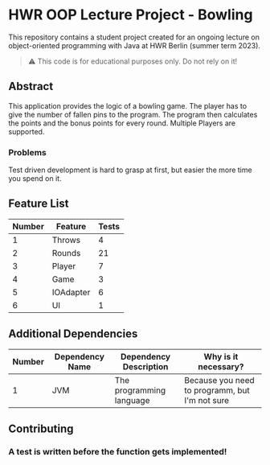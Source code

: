 # HWR OOP Lecture Project - Bowling

This repository contains a student project created for an ongoing lecture on object-oriented programming with Java at 
HWR Berlin (summer term 2023).

> :warning: This code is for educational purposes only. Do not rely on it!

## Abstract

[TODO]: <> (Write a short description of your project.)
This application provides the logic of a bowling game. 
The player has to give the number of fallen pins to the program. 
The program then calculates the points and the bonus points for every round.
Multiple Players are supported.

[TODO]: <> (State most important features.)
[not implemented]: <> (Score Table Calculation)
[not implemented]: <> (User Management)

### Problems
[TODO]: <> (State the most interesting problems you encountered during the project.)
Test driven development is hard to grasp at first, but easier the more time you spend on it.

## Feature List

[TODO]: <> (Add a new row to the table for every completed feature.)

| Number | Feature   | Tests |
|--------|-----------|-------|
| 1      | Throws    | 4     |
| 2      | Rounds    | 21    |
| 3      | Player    | 7     |
| 4      | Game      | 3     |
| 5      | IOAdapter | 6     |
| 6      | UI        | 1     |

## Additional Dependencies

[TODO]: <> (Add a new row to the table for every required dependency.)

| Number | Dependency Name | Dependency Description   | Why is it necessary?                           |
|--------|-----------------|--------------------------|------------------------------------------------|
| 1      | JVM             | The programming language | Because you need to programm, but I'm not sure |

## Contributing

### A test is written before the function gets implemented!